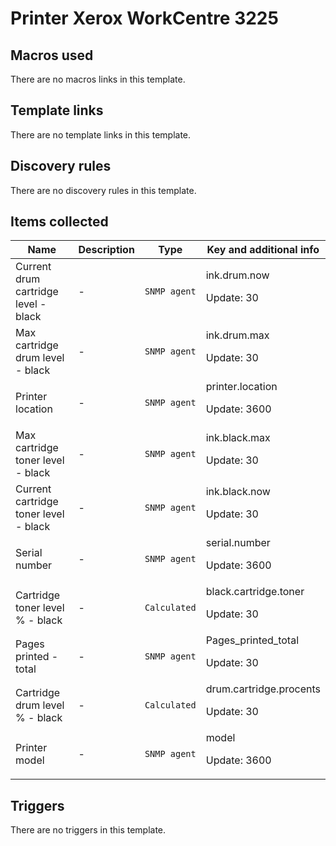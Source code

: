 # Printer Xerox WorkCentre 3225

## Macros used

There are no macros links in this template.

## Template links

There are no template links in this template.

## Discovery rules

There are no discovery rules in this template.

## Items collected

|Name|Description|Type|Key and additional info|
|----|-----------|----|----|
|Current drum cartridge level - black|<p>-</p>|`SNMP agent`|ink.drum.now<p>Update: 30</p>|
|Max cartridge drum level - black|<p>-</p>|`SNMP agent`|ink.drum.max<p>Update: 30</p>|
|Printer location|<p>-</p>|`SNMP agent`|printer.location<p>Update: 3600</p>|
|Max cartridge toner level - black|<p>-</p>|`SNMP agent`|ink.black.max<p>Update: 30</p>|
|Current cartridge toner level - black|<p>-</p>|`SNMP agent`|ink.black.now<p>Update: 30</p>|
|Serial number|<p>-</p>|`SNMP agent`|serial.number<p>Update: 3600</p>|
|Cartridge toner level % - black|<p>-</p>|`Calculated`|black.cartridge.toner<p>Update: 30</p>|
|Pages printed - total|<p>-</p>|`SNMP agent`|Pages_printed_total<p>Update: 30</p>|
|Cartridge drum level % - black|<p>-</p>|`Calculated`|drum.cartridge.procents<p>Update: 30</p>|
|Printer model|<p>-</p>|`SNMP agent`|model<p>Update: 3600</p>|


## Triggers

There are no triggers in this template.

